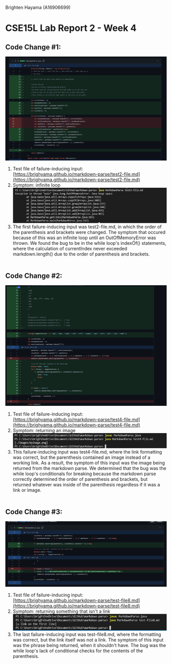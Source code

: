 Brighten Hayama (A16906699)
# **CSE15L Lab Report 2 - Week 4** 

## Code Change #1:
![Image](./screenshots/report2/codeChange1.PNG)

1. Test file of failure-inducing input: [https://brighyama.github.io/markdown-parse/test2-file.md](https://brighyama.github.io/markdown-parse/test2-file.md)
2. Symptom: infinite loop
![Image](./screenshots/report2/firstSymptom.PNG)
3. The first failure-inducing input was test2-file.md, in which the order of the parenthesis and brackets were changed. The symptom that occured because of this was an infinite loop until an OutOfMemoryError was thrown. We found the bug to be in the while loop's indexOf() statements, where the calculation of currentIndex never exceeded markdown.length() due to the order of parenthesis and brackets.
<br/><br/>

## Code Change #2:
![Image](./screenshots/report2/codeChange2.PNG)

1. Test file of failure-inducing input: [https://brighyama.github.io/markdown-parse/test4-file.md](https://brighyama.github.io/markdown-parse/test4-file.md)
2. Symptom: returning an image
![Image](./screenshots/report2/secondSymptom.PNG)
3. This failure-inducing input was test4-file.md, where the link formatting was correct, but the parenthesis contained an image instead of a working link. As a result, the symptom of this input was the image being returned from the markdown parse. We determined that the bug was the while loop's conditionals for breaking because the markdown parse correctly determined the order of parenthesis and brackets, but returned whatever was inside of the parenthesis regardless if it was a link or image. 
<br/><br/>

## Code Change #3:
![Image](./screenshots/report2/codeChange3.PNG)

1. Test file of failure-inducing input: [https://brighyama.github.io/markdown-parse/test-file8.md](https://brighyama.github.io/markdown-parse/test-file8.md)
2. Symptom: returning something that isn't a link
![Image](./screenshots/report2/thirdSymptom.PNG)
3. The last failure-inducing input was test-file8.md, where the formatting was correct, but the link itself was not a link. The symptom of this input was the phrase being returned, when it shouldn't have. The bug was the while loop's lack of conditional checks for the contents of the parenthesis.